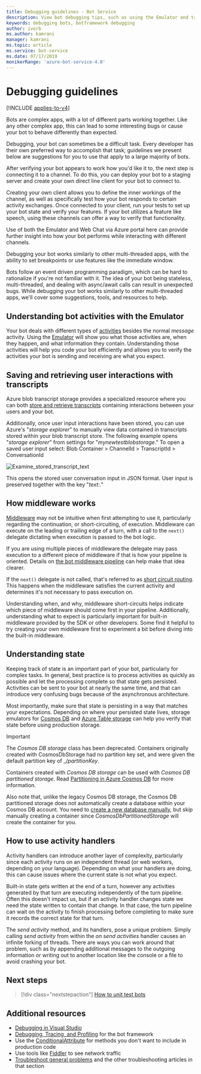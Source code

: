 ```yaml
---
title: Debugging guidelines - Bot Service
description: View bot debugging tips, such as using the Emulator and transcripts to inspect behavior. Understand potential middleware, state, and activity handler errors.
keywords: debugging bots, botframework debugging
author: ivorb
ms.author: kamrani
manager: kamrani
ms.topic: article
ms.service: bot-service
ms.date: 07/17/2019
monikerRange: 'azure-bot-service-4.0'
---
```


# Debugging guidelines

[!INCLUDE [applies-to-v4](../includes/applies-to-v4-current.md)]

Bots are complex apps, with a lot of different parts working together. Like any other complex app, this can lead to some interesting bugs or cause your bot to behave differently than expected.

Debugging, your bot can sometimes be a difficult task. Every developer has their own preferred way to accomplish that task; guidelines we present below are suggestions for you to use that apply to a large majority of bots.

After verifying your bot appears to work how you'd like it to, the next step is connecting it to a channel. To do this, you can deploy your bot to a staging server and create your own direct line client for your bot to connect to.
<!--IBTODO [Direct Line client](bot-builder-howto-direct-line.md)-->

Creating your own client allows you to define the inner workings of the channel, as well as specifically test how your bot responds to certain activity exchanges. Once connected to your client, run your tests to set up your bot state and verify your features. If your bot utilizes a feature like speech, using these channels can offer a way to verify that functionality.

Use of both the Emulator and Web Chat via Azure portal here can provide further insight into how your bot performs while interacting with different channels.

Debugging your bot works similarly to other multi-threaded apps, with the ability to set breakpoints or use features like the immediate window.

Bots follow an event driven programming paradigm, which can be hard to rationalize if you're not familiar with it. The idea of your bot being stateless, multi-threaded, and dealing with async/await calls can result in unexpected bugs. While debugging your bot works similarly to other multi-threaded apps, we'll cover some suggestions, tools, and resources to help.

## Understanding bot activities with the Emulator

Your bot deals with different types of [activities](bot-builder-basics.md#the-activity-processing-stack) besides the normal _message_ activity. Using the [Emulator](../bot-service-debug-emulator.md) will show you what those activities are, when they happen, and what information they contain. Understanding those activities will help you code your bot efficiently and allows you to verify the activities your bot is sending and receiving are what you expect.

## Saving and retrieving user interactions with transcripts

Azure blob transcript storage provides a specialized resource where you can both [store and retrieve transcripts](bot-builder-howto-v4-storage.md) containing interactions between your users and your bot.

Additionally, once user input interactions have been stored, you can use Azure's "_storage explorer_" to manually view data contained in transcripts stored within your blob transcript store. The following example opens "_storage explorer_" from settings for "_mynewtestblobstorage_." To open a saved user input select:    Blob Container > ChannelId > TranscriptId > ConversationId

![Examine_stored_transcript_text](./media/examine_transcript_text_in_azure.png)

This opens the stored user conversation input in JSON format. User input is preserved together with the key "_text:_."

## How middleware works

[Middleware](bot-builder-concept-middleware.md) may not be intuitive when first attempting to use it, particularly regarding the continuation, or short-circuiting, of execution. Middleware can execute on the leading or trailing edge of a turn, with a call to the `next()` delegate dictating when execution is passed to the bot logic.

If you are using multiple pieces of middleware the delegate may pass execution to a different piece of middleware if that is how your pipeline is oriented. Details on [the bot middleware pipeline](bot-builder-concept-middleware.md#the-bot-middleware-pipeline) can help make that idea clearer.

If the `next()` delegate is not called, that's referred to as [short circuit routing](bot-builder-concept-middleware.md#short-circuiting). This happens when the middleware satisfies the current activity and determines it's not necessary to pass execution on.

Understanding when, and why, middleware short-circuits helps indicate which piece of middleware should come first in your pipeline. Additionally, understanding what to expect is particularly important for built-in middleware provided by the SDK or other developers. Some find it helpful to try creating your own middleware first to experiment a bit before diving into the built-in middleware.

<!-- Snip: QnA was once implemented as middleware.
For example [QnA maker](bot-builder-howto-qna.md) is designed to handle certain interactions and short-circuit the pipeline when it does, which can be confusing when first learning how to use it.
-->

## Understanding state

Keeping track of state is an important part of your bot, particularly for complex tasks. In general, best practice is to process activities as quickly as possible and let the processing complete so that state gets persisted. Activities can be sent to your bot at nearly the same time, and that can introduce very confusing bugs because of the asynchronous architecture.

Most importantly, make sure that state is persisting in a way that matches your expectations. Depending on where your persisted state lives, storage emulators for [Cosmos DB](/azure/cosmos-db/local-emulator) and [Azure Table storage](/azure/storage/common/storage-use-emulator) can help you verify that state before using production storage.

>[!IMPORTANT]
> The _Cosmos DB storage_ class has been deprecated. Containers originally created with CosmosDbStorage had no partition key set, and were given the default partition key of _\/_partitionKey_.
>
> Containers created with _Cosmos DB storage_ can be used with _Cosmos DB partitioned storage_. Read [Partitioning in Azure Cosmos DB](/azure/cosmos-db/partitioning-overview) for more information.
>
> Also note that, unlike the legacy Cosmos DB storage, the Cosmos DB partitioned storage does not automatically create a database within your Cosmos DB account. You need to [create a new database manually](/azure/cosmos-db/create-cosmosdb-resources-portal), but skip manually creating a container since _CosmosDbPartitionedStorage_ will create the container for you.

## How to use activity handlers

Activity handlers can introduce another layer of complexity, particularly since each activity runs on an independent thread (or web workers, depending on your language). Depending on what your handlers are doing, this can cause issues where the current state is not what you expect.

Built-in state gets written at the end of a turn, however any activities generated by that turn are executing independently of the turn pipeline. Often this doesn't impact us, but if an activity handler changes state we need the state written to contain that change. In that case, the turn pipeline can wait on the activity to finish processing before completing to make sure it records the correct state for that turn.

The _send activity_ method, and its handlers, pose a unique problem. Simply calling _send activity_ from within the _on send activities_ handler causes an infinite forking of threads. There are ways you can work around that problem, such as by appending additional messages to the outgoing information or writing out to another location like the console or a file to avoid crashing your bot.

## Next steps

> [!div class="nextstepaction"]
> [How to unit test bots](unit-test-bots.md)

## Additional resources

* [Debugging in Visual Studio](/visualstudio/debugger/index)
* [Debugging, Tracing, and Profiling](/dotnet/framework/debug-trace-profile/) for the bot framework
* Use the [ConditionalAttribute](/dotnet/api/system.diagnostics.conditionalattribute) for methods you don't want to include in production code
* Use tools like [Fiddler](https://www.telerik.com/fiddler) to see network traffic
* [Troubleshoot general problems](../bot-service-troubleshoot-bot-configuration.md) and the other troubleshooting articles in that section
